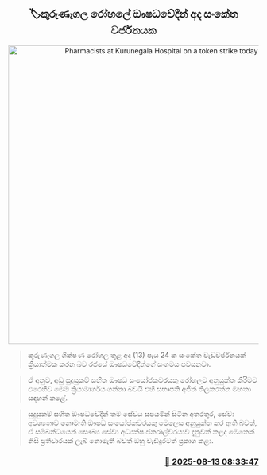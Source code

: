 <p align='center'><b><h2 align='center' title='Pharmacists at Kurunegala Hospital on a token strike today'>🏷කුරුණෑගල රෝහලේ ඖෂධවේදීන් අද සංකේත වර්ජනයක</h2></b></p>
<p align='center'><img src='https://helakuru.sgp1.cdn.digitaloceanspaces.com/esana/images/lib/strike-new-archived.jpg' width='600' alt='Pharmacists at Kurunegala Hospital on a token strike today'></p>

> කුරුණෑගල ශික්ෂණ රෝහල තුළ අද (13) පැය 24 ක සංකේත වැඩවර්ජනයක් ක්‍රියාත්මක කරන බව රජයේ ඖෂධවේදීන්ගේ සංගමය පවසනවා.

> ඒ අනුව, අඩු සුදුසුකම් සහිත ඖෂධ සංයෝජකවරයකු රෝහලට අනුයුක්ත කිරීමට එරෙහිව මෙම ක්‍රියාමාර්ගය ගන්නා බවයි එහි සභාපති අජිත් තිලකරත්න මහතා සඳහන් කළේ.

> සුදුසුකම් සහිත ඖෂධවේදීන් තම සේවය සපයමින් සිටින අතරතුර, සේවා අවශ්‍යතාව නොමැති ඖෂධ සංයෝජකවරයකු මෙලෙස අනුයුක්ත කර ඇති බවත්, ඒ සම්බන්ධයෙන් සෞඛ්‍ය සේවා අධ්‍යක්ෂ ජනරාල්වරයාව දැනුවත් කළද මෙතෙක් නිසි ප්‍රතිචාරයක් ලැබී නොමැති බවත් ඔහු වැඩිදුරටත් ප්‍රකාශ කළා.



<h3 align='right'><a href='https://www.helakuru.lk/esana/p/112651/'>📅 2025-08-13 08:33:47</a></h3>
